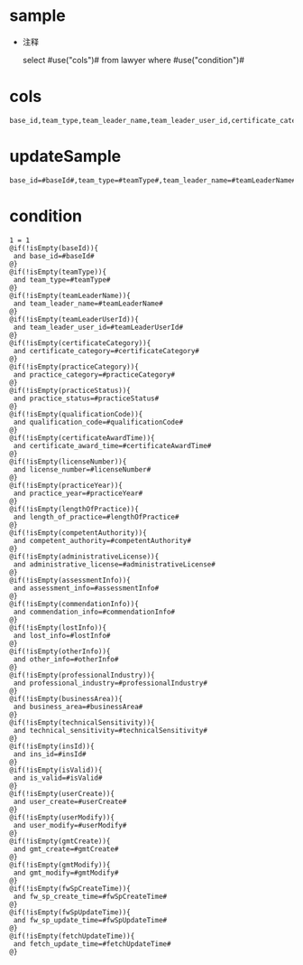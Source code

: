 sample
===
* 注释

	select #use("cols")# from lawyer  where  #use("condition")#

cols
===
	base_id,team_type,team_leader_name,team_leader_user_id,certificate_category,practice_category,practice_status,qualification_code,certificate_award_time,license_number,practice_year,length_of_practice,competent_authority,administrative_license,assessment_info,commendation_info,lost_info,other_info,professional_industry,business_area,technical_sensitivity,ins_id,is_valid,user_create,user_modify,gmt_create,gmt_modify,fw_sp_create_time,fw_sp_update_time,fetch_update_time

updateSample
===
	
	base_id=#baseId#,team_type=#teamType#,team_leader_name=#teamLeaderName#,team_leader_user_id=#teamLeaderUserId#,certificate_category=#certificateCategory#,practice_category=#practiceCategory#,practice_status=#practiceStatus#,qualification_code=#qualificationCode#,certificate_award_time=#certificateAwardTime#,license_number=#licenseNumber#,practice_year=#practiceYear#,length_of_practice=#lengthOfPractice#,competent_authority=#competentAuthority#,administrative_license=#administrativeLicense#,assessment_info=#assessmentInfo#,commendation_info=#commendationInfo#,lost_info=#lostInfo#,other_info=#otherInfo#,professional_industry=#professionalIndustry#,business_area=#businessArea#,technical_sensitivity=#technicalSensitivity#,ins_id=#insId#,is_valid=#isValid#,user_create=#userCreate#,user_modify=#userModify#,gmt_create=#gmtCreate#,gmt_modify=#gmtModify#,fw_sp_create_time=#fwSpCreateTime#,fw_sp_update_time=#fwSpUpdateTime#,fetch_update_time=#fetchUpdateTime#

condition
===

	1 = 1  
	@if(!isEmpty(baseId)){
	 and base_id=#baseId#
	@}
	@if(!isEmpty(teamType)){
	 and team_type=#teamType#
	@}
	@if(!isEmpty(teamLeaderName)){
	 and team_leader_name=#teamLeaderName#
	@}
	@if(!isEmpty(teamLeaderUserId)){
	 and team_leader_user_id=#teamLeaderUserId#
	@}
	@if(!isEmpty(certificateCategory)){
	 and certificate_category=#certificateCategory#
	@}
	@if(!isEmpty(practiceCategory)){
	 and practice_category=#practiceCategory#
	@}
	@if(!isEmpty(practiceStatus)){
	 and practice_status=#practiceStatus#
	@}
	@if(!isEmpty(qualificationCode)){
	 and qualification_code=#qualificationCode#
	@}
	@if(!isEmpty(certificateAwardTime)){
	 and certificate_award_time=#certificateAwardTime#
	@}
	@if(!isEmpty(licenseNumber)){
	 and license_number=#licenseNumber#
	@}
	@if(!isEmpty(practiceYear)){
	 and practice_year=#practiceYear#
	@}
	@if(!isEmpty(lengthOfPractice)){
	 and length_of_practice=#lengthOfPractice#
	@}
	@if(!isEmpty(competentAuthority)){
	 and competent_authority=#competentAuthority#
	@}
	@if(!isEmpty(administrativeLicense)){
	 and administrative_license=#administrativeLicense#
	@}
	@if(!isEmpty(assessmentInfo)){
	 and assessment_info=#assessmentInfo#
	@}
	@if(!isEmpty(commendationInfo)){
	 and commendation_info=#commendationInfo#
	@}
	@if(!isEmpty(lostInfo)){
	 and lost_info=#lostInfo#
	@}
	@if(!isEmpty(otherInfo)){
	 and other_info=#otherInfo#
	@}
	@if(!isEmpty(professionalIndustry)){
	 and professional_industry=#professionalIndustry#
	@}
	@if(!isEmpty(businessArea)){
	 and business_area=#businessArea#
	@}
	@if(!isEmpty(technicalSensitivity)){
	 and technical_sensitivity=#technicalSensitivity#
	@}
	@if(!isEmpty(insId)){
	 and ins_id=#insId#
	@}
	@if(!isEmpty(isValid)){
	 and is_valid=#isValid#
	@}
	@if(!isEmpty(userCreate)){
	 and user_create=#userCreate#
	@}
	@if(!isEmpty(userModify)){
	 and user_modify=#userModify#
	@}
	@if(!isEmpty(gmtCreate)){
	 and gmt_create=#gmtCreate#
	@}
	@if(!isEmpty(gmtModify)){
	 and gmt_modify=#gmtModify#
	@}
	@if(!isEmpty(fwSpCreateTime)){
	 and fw_sp_create_time=#fwSpCreateTime#
	@}
	@if(!isEmpty(fwSpUpdateTime)){
	 and fw_sp_update_time=#fwSpUpdateTime#
	@}
	@if(!isEmpty(fetchUpdateTime)){
	 and fetch_update_time=#fetchUpdateTime#
	@}
	
	